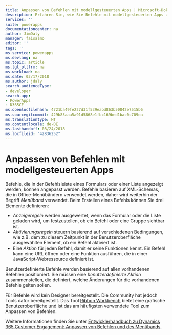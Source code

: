 ```yaml
---
title: Anpassen von Befehlen mit modellgesteuerten Apps | Microsoft-Dokumentation
description: Erfahren Sie, wie Sie Befehle mit modellgesteuerten Apps anpassen.
services: ''
suite: powerapps
documentationcenter: na
author: JimDaly
manager: faisalmo
editor: ''
tags: ''
ms.service: powerapps
ms.devlang: na
ms.topic: article
ms.tgt_pltfrm: na
ms.workload: na
ms.date: 03/17/2018
ms.author: jdaly
search.audienceType:
- developer
search.app:
- PowerApps
- D365CE
ms.openlocfilehash: 4721ba49fe227d31f539eabd863b50842e7515b6
ms.sourcegitcommit: 429b83aaa5a91d5868e1fbc169bed1bac0c709ea
ms.translationtype: HT
ms.contentlocale: de-DE
ms.lasthandoff: 08/24/2018
ms.locfileid: "42836252"
---
```

# <a name="customize-commands-with-model-driven-apps"></a>Anpassen von Befehlen mit modellgesteuerten Apps 

Befehle, die in der Befehlsleiste eines Formulars oder einer Liste angezeigt werden, können angepasst werden. Befehle basieren auf XML-Schemas, die in Office-Menübändern verwendet werden, daher wird weiterhin der Begriff *Menüband* verwendet. Beim Erstellen eines Befehls können Sie drei Elemente definieren:

- *Anzeigeregeln* werden ausgewertet, wenn das Formular oder die Liste geladen wird, um festzustellen, ob ein Befehl oder eine Gruppe sichtbar ist.
- *Aktivierungsregeln* steuern basierend auf verschiedenen Bedingungen, wie z.B. dem zu diesem Zeitpunkt in der Benutzeroberfläche ausgewählten Element, ob ein Befehl aktiviert ist.
- Eine *Aktion* für jeden Befehl, damit er seine Funktionen kennt. Ein Befehl kann eine URL öffnen oder eine Funktion ausführen, die in einer JavaScript-Webressource definiert ist.

Benutzerdefinierte Befehle werden basierend auf allen vorhandenen Befehlen positioniert. Sie müssen eine *benutzerdefinierte Aktion* zusammenstellen, die definiert, welche Änderungen für die vorhandenen Befehle gelten sollen. 

Für Befehle wird kein Designer bereitgestellt. Die Community hat jedoch Tools dafür bereitgestellt. Das Tool [Ribbon Workbench](http://www.develop1.net/public/rwb/ribbonworkbench.aspx) bietet eine grafische Benutzeroberfläche und ist das am häufigsten verwendete Tool zum Anpassen von Befehlen.

Weitere Informationen finden Sie unter [Entwicklerhandbuch zu Dynamics 365 Customer Engagement: Anpassen von Befehlen und des Menübands](/dynamics365/customer-engagement/developer/customize-dev/customize-commands-ribbon).


